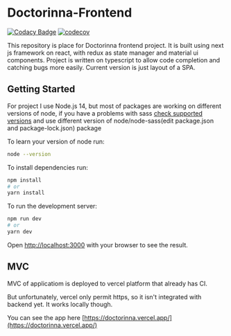 # Doctorinna-Frontend
[![Codacy Badge](https://app.codacy.com/project/badge/Grade/d6c01263e90b4c3a9e85b630e274eb72)](https://www.codacy.com/gh/Doctorinna/frontend/dashboard?utm_source=github.com&amp;utm_medium=referral&amp;utm_content=Doctorinna/frontend&amp;utm_campaign=Badge_Grade)
[![codecov](https://codecov.io/gh/Doctorinna/frontend/branch/master/graph/badge.svg?token=8BE2XA4162)](https://codecov.io/gh/Doctorinna/frontend)

This repository is place for Doctorinna frontend project. It is built using next js framework on react, with redux as state manager and material ui components. Project is written on typescript to allow code completion and catching bugs more easily. Current version is just layout of a SPA.

## Getting Started
For project I use Node.js 14, but most of packages are working on different versions of node, if you have a problems with sass [check supported versions](https://github.com/sass/node-sass) and use different version of node/node-sass(edit package.json and package-lock.json) package

To learn your version of node run:

```bash
node --version
```

To install dependencies run:

```bash
npm install
# or
yarn install
```

To run the development server:

```bash
npm run dev
# or
yarn dev
```

Open [http://localhost:3000](http://localhost:3000) with your browser to see the result.

## MVC
MVC of applicatiom is deployed to vercel platform that already has CI.

But unfortunately, vercel only permit https, so it isn't integrated with backend yet. It works locally though.

You can see the app here [https://doctorinna.vercel.app/](https://doctorinna.vercel.app/)